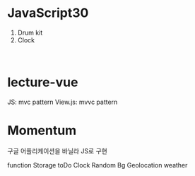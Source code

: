 # JavaScript30

  1. Drum kit 
  2. Clock
<br>

# lecture-vue

JS: mvc pattern
View.js: mvvc pattern
<br>


# Momentum

구글 어플리케이션을 바닐라 JS로 구현

  function
    Storage
    toDo
    Clock
    Random Bg
    Geolocation weather

